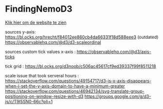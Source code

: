 # FindingNemoD3

[Klik hier om de website te zien](https://muise001.github.io/FindingNemoD3/Finding%20Nemo%20data%20visualisatie/)


sources y-axis: https://bl.ocks.org/hrecht/f84012ee860cb4da66331f18d588eee3 (outdated)
                https://observablehq.com/@d3/d3-scaleordinal

sources custom tick values x-axis : https://observablehq.com/@d3/axis-ticks

tick grid : https://bl.ocks.org/d3noob/c506ac45617cf9ed39337f99f8511218

scale issue that took serveral hours : 
https://stackoverflow.com/questions/49154717/d3-js-x-axis-disappears-when-i-set-the-y-axis-domain-to-have-a-minimum-greater
https://stackoverflow.com/questions/46942134/svg-translate-group-positioning-on-window-resize-with-d3
https://groups.google.com/g/d3-js/c/T9l5SN0-66c?pli=1
